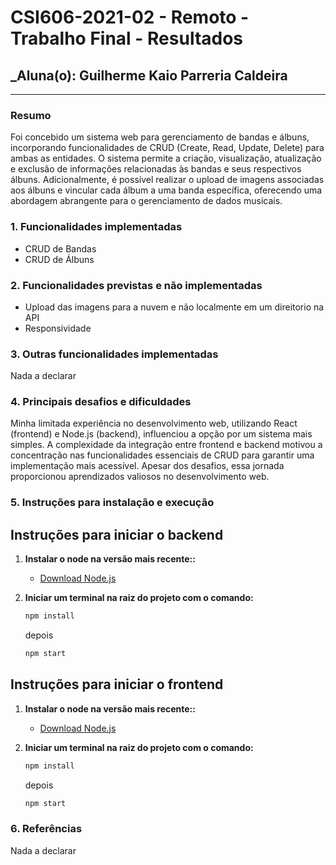 # **CSI606-2021-02 - Remoto - Trabalho Final - Resultados**

## _Aluna(o): Guilherme Kaio Parreria Caldeira

---

### Resumo

Foi concebido um sistema web para gerenciamento de bandas e álbuns, incorporando funcionalidades de CRUD (Create, Read, Update, Delete) para ambas as entidades. O sistema permite a criação, visualização, atualização e exclusão de informações relacionadas às bandas e seus respectivos álbuns. Adicionalmente, é possível realizar o upload de imagens associadas aos álbuns e vincular cada álbum a uma banda específica, oferecendo uma abordagem abrangente para o gerenciamento de dados musicais.

### 1. Funcionalidades implementadas

- CRUD de Bandas
- CRUD de Álbuns

### 2. Funcionalidades previstas e não implementadas

- Upload das imagens para a nuvem e não localmente em um direitorio na API
- Responsividade

### 3. Outras funcionalidades implementadas

Nada a declarar

### 4. Principais desafios e dificuldades

Minha limitada experiência no desenvolvimento web, utilizando React (frontend) e Node.js (backend), influenciou a opção por um sistema mais simples. A complexidade da integração entre frontend e backend motivou a concentração nas funcionalidades essenciais de CRUD para garantir uma implementação mais acessível. Apesar dos desafios, essa jornada proporcionou aprendizados valiosos no desenvolvimento web.

### 5. Instruções para instalação e execução

## Instruções para iniciar o backend

1. **Instalar o node na versão mais recente::**

   - [Download Node.js](https://nodejs.org/en)

2. **Iniciar um terminal na raiz do projeto com o comando:**

   ```bash
   npm install
   ```

   depois

   ```bash
   npm start
   ```

## Instruções para iniciar o frontend

1. **Instalar o node na versão mais recente::**
   - [Download Node.js](https://nodejs.org/en)

2. **Iniciar um terminal na raiz do projeto com o comando:**

   ```bash
   npm install
   ```

   depois

   ```bash
   npm start
   ```

### 6. Referências

Nada a declarar
